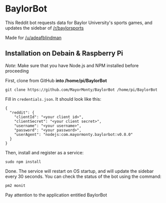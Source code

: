 # BaylorBot

This Reddit bot requests data for Baylor University's sports games, and updates the sidebar of [/r/baylorsports](https://reddit.com/r/baylorsports)

Made for [/u/adeafblindman](https://reddit.com/u/adeafblindman)

## Installation on Debain & Raspberry Pi

*Note*: Make sure that you have Node.js and NPM installed before proceeding

First, clone from GitHub **into /home/pi/BaylorBot**

    git clone https://github.com/MayorMonty/BaylorBot /home/pi/BaylorBot

Fill in `credentials.json`. It should look like this:

    {
      "reddit": {
        "clientId": "<your client id>",
        "clientSecret": "<your client secret>",
        "username": "<your username>",
        "password": "<your password>",
        "userAgent": "nodejs:com.mayormonty.baylorbot:v0.0.0"
      }
    }

Then, install and register as a service:

    sudo npm install


Done. The service will restart on OS startup, and will update the sidebar every 30 seconds. You can check the status of the bot using the command:

    pm2 monit

Pay attention to the application entitled BaylorBot
